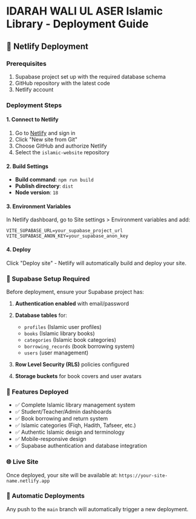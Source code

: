# IDARAH WALI UL ASER Islamic Library - Deployment Guide

## 🚀 Netlify Deployment

### Prerequisites
1. Supabase project set up with the required database schema
2. GitHub repository with the latest code
3. Netlify account

### Deployment Steps

#### 1. Connect to Netlify
1. Go to [Netlify](https://netlify.com) and sign in
2. Click "New site from Git"
3. Choose GitHub and authorize Netlify
4. Select the `islamic-website` repository

#### 2. Build Settings
- **Build command**: `npm run build`
- **Publish directory**: `dist`
- **Node version**: `18`

#### 3. Environment Variables
In Netlify dashboard, go to Site settings > Environment variables and add:

```
VITE_SUPABASE_URL=your_supabase_project_url
VITE_SUPABASE_ANON_KEY=your_supabase_anon_key
```

#### 4. Deploy
Click "Deploy site" - Netlify will automatically build and deploy your site.

### 🔧 Supabase Setup Required

Before deployment, ensure your Supabase project has:

1. **Authentication enabled** with email/password
2. **Database tables** for:
   - `profiles` (Islamic user profiles)
   - `books` (Islamic library books)
   - `categories` (Islamic book categories)
   - `borrowing_records` (book borrowing system)
   - `users` (user management)

3. **Row Level Security (RLS)** policies configured
4. **Storage buckets** for book covers and user avatars

### 📱 Features Deployed

- ✅ Complete Islamic library management system
- ✅ Student/Teacher/Admin dashboards
- ✅ Book borrowing and return system
- ✅ Islamic categories (Fiqh, Hadith, Tafseer, etc.)
- ✅ Authentic Islamic design and terminology
- ✅ Mobile-responsive design
- ✅ Supabase authentication and database integration

### 🌐 Live Site
Once deployed, your site will be available at: `https://your-site-name.netlify.app`

### 🔄 Automatic Deployments
Any push to the `main` branch will automatically trigger a new deployment.
